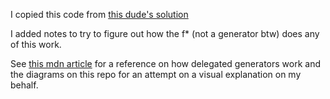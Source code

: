 I copied this code from [this dude's solution](https://github.com/kasymbayaman/node.js-design-patterns-solutions/tree/main/11-advanced-recipes/11.3-deep-async-cancelable)

I added notes to try to figure out how the f* (not a generator btw) does any of this work.

See [this mdn article](https://developer.mozilla.org/en-US/docs/Web/JavaScript/Reference/Operators/yield*) for a reference on how delegated generators work and the diagrams on this repo for an attempt on a visual explanation on my behalf.
